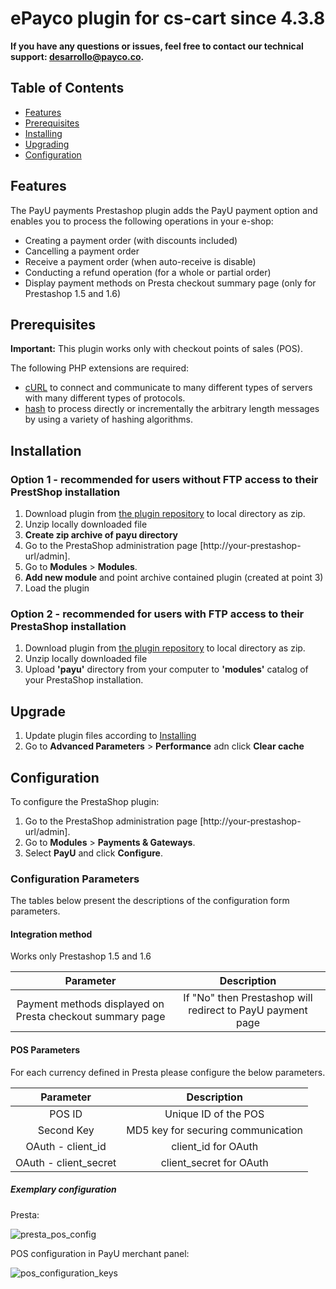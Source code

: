 # ePayco plugin for cs-cart since 4.3.8

**If you have any questions or issues, feel free to contact our technical support: desarrollo@payco.co.**


## Table of Contents

* [Features](#features)
* [Prerequisites](#prerequisites) 
* [Installing](#installation)
* [Upgrading](#upgrade)
* [Configuration](#configuration)

## Features
The PayU payments Prestashop plugin adds the PayU payment option and enables you to process the following operations in your e-shop:

* Creating a payment order (with discounts included)
* Cancelling a payment order
* Receive a payment order (when auto-receive is disable)
* Conducting a refund operation (for a whole or partial order)
* Display payment methods on Presta checkout summary page (only for Prestashop 1.5 and 1.6)

## Prerequisites

**Important:** This plugin works only with checkout points of sales (POS).

The following PHP extensions are required:

* [cURL][ext1] to connect and communicate to many different types of servers with many different types of protocols.
* [hash][ext2] to process directly or incrementally the arbitrary length messages by using a variety of hashing algorithms.

## Installation

### Option 1 - recommended for users without FTP access to their PrestShop installation

1. Download plugin from [the plugin repository](https://github.com/PayU/plugin_prestashop) to local directory as zip.
2. Unzip locally downloaded file
3. **Create zip archive of payu directory**
4. Go to the PrestaShop administration page [http://your-prestashop-url/admin].
5. Go to **Modules** > **Modules**.
6. **Add new module** and point archive contained plugin (created at point 3)
7. Load the plugin

### Option 2 - recommended for users with FTP access to their PrestaShop installation
1. Download plugin from [the plugin repository](https://github.com/PayU/plugin_prestashop) to local directory as zip.
2. Unzip locally downloaded file
3. Upload **'payu'** directory from your computer to **'modules'** catalog of your PrestaShop installation.

## Upgrade

1. Update plugin files according to [Installing](#installation)
2. Go to **Advanced Parameters** > **Performance** adn click **Clear cache** 

## Configuration

To configure the PrestaShop plugin:

1. Go to the PrestaShop administration page [http://your-prestashop-url/admin].
2. Go to **Modules** > **Payments & Gateways**.
3. Select **PayU** and click **Configure**.


### Configuration Parameters

The tables below present the descriptions of the configuration form parameters.

#### Integration method
Works only Prestashop 1.5 and 1.6

| Parameter | Description | 
|:---------:|:-----------:|
|Payment methods displayed on Presta checkout summary page|If "No" then Prestashop will redirect to PayU payment page|


#### POS Parameters

For each currency defined in Presta please configure the below parameters.

| Parameter | Description | 
|:---------:|:-----------:|
|POS ID|Unique ID of the POS|
|Second Key|MD5 key for securing communication|
|OAuth - client_id|client_id for OAuth|
|OAuth - client_secret|client_secret for OAuth|

##### Exemplary configuration

Presta:

![presta_pos_config][img1]

POS configuration in PayU merchant panel:

![pos_configuration_keys][img2]

<!--LINKS-->

<!--external links:-->
[ext1]: http://php.net/manual/en/book.curl.php
[ext2]: http://php.net/manual/en/book.hash.php

<!--images:-->
[img1]: https://raw.github.com/PayU/plugin_prestashop/master/readme_images/presta_pos_config.png
[img2]: https://raw.github.com/PayU/plugin_prestashop/master/readme_images/pos_configuration_keys.png